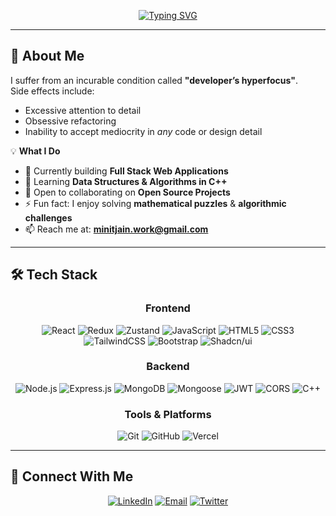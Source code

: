 <!-- Typing SVG Intro -->
<div align="center">
  
  [![Typing SVG](https://readme-typing-svg.herokuapp.com?font=Fira+Code&pause=1000&color=2E9FFF&center=true&vCenter=true&width=600&lines=Hi+There!+👋+I'm+Minit+Jain;MERN+Stack+Developer;Full+Stack+Web+Developer;Problem+Solver;Clean+Code+Advocate;Always+Learning+New+Things)](https://git.io/typing-svg)
  
</div>

---

## 🚀 About Me  
I suffer from an incurable condition called **"developer’s hyperfocus"**.  
Side effects include:  
- Excessive attention to detail  
- Obsessive refactoring  
- Inability to accept mediocrity in *any* code or design detail  

💡 **What I Do**  
- 🔭 Currently building **Full Stack Web Applications**  
- 🌱 Learning **Data Structures & Algorithms in C++**  
- 👯 Open to collaborating on **Open Source Projects**  
- ⚡ Fun fact: I enjoy solving **mathematical puzzles** & **algorithmic challenges**  
- 📫 Reach me at: **minitjain.work@gmail.com**

---

## 🛠 Tech Stack  

<div align="center">

### Frontend
![React](https://img.shields.io/badge/React-20232A?style=for-the-badge&logo=react&logoColor=61DAFB)
![Redux](https://img.shields.io/badge/Redux-764ABC?style=for-the-badge&logo=redux&logoColor=white)
![Zustand](https://img.shields.io/badge/Zustand-000000?style=for-the-badge&logo=zustand&logoColor=white)
![JavaScript](https://img.shields.io/badge/JavaScript-F7DF1E?style=for-the-badge&logo=javascript&logoColor=black)
![HTML5](https://img.shields.io/badge/HTML5-E34F26?style=for-the-badge&logo=html5&logoColor=white)
![CSS3](https://img.shields.io/badge/CSS3-1572B6?style=for-the-badge&logo=css3&logoColor=white)
![TailwindCSS](https://img.shields.io/badge/Tailwind_CSS-38B2AC?style=for-the-badge&logo=tailwind-css&logoColor=white)
![Bootstrap](https://img.shields.io/badge/Bootstrap-563D7C?style=for-the-badge&logo=bootstrap&logoColor=white)
![Shadcn/ui](https://img.shields.io/badge/shadcn%2Fui-000000?style=for-the-badge&logo=shadcnui&logoColor=white)

### Backend
![Node.js](https://img.shields.io/badge/Node.js-43853D?style=for-the-badge&logo=node.js&logoColor=white)
![Express.js](https://img.shields.io/badge/Express.js-404D59?style=for-the-badge&logo=express&logoColor=white)
![MongoDB](https://img.shields.io/badge/MongoDB-4EA94B?style=for-the-badge&logo=mongodb&logoColor=white)
![Mongoose](https://img.shields.io/badge/Mongoose-880000?style=for-the-badge&logo=mongoose&logoColor=white)
![JWT](https://img.shields.io/badge/JWT-black?style=for-the-badge&logo=JSON%20web%20tokens)
![CORS](https://img.shields.io/badge/CORS-FF6F00?style=for-the-badge&logo=cors&logoColor=white)
![C++](https://img.shields.io/badge/C%2B%2B-00599C?style=for-the-badge&logo=c%2B%2B&logoColor=white)

### Tools & Platforms 
![Git](https://img.shields.io/badge/Git-F05032?style=for-the-badge&logo=git&logoColor=white)
![GitHub](https://img.shields.io/badge/GitHub-100000?style=for-the-badge&logo=github&logoColor=white)
![Vercel](https://img.shields.io/badge/Vercel-000000?style=for-the-badge&logo=vercel&logoColor=white)


</div>

---

## 🤝 Connect With Me  

<div align="center">

[![LinkedIn](https://img.shields.io/badge/LinkedIn-0077B5?style=for-the-badge&logo=linkedin&logoColor=white)](https://www.linkedin.com/in/minitjain/)
[![Email](https://img.shields.io/badge/Gmail-D14836?style=for-the-badge&logo=gmail&logoColor=white)](mailto:minitjain.work@gmail.com)
[![Twitter](https://img.shields.io/badge/Twitter-1DA1F2?style=for-the-badge&logo=twitter&logoColor=white)](https://x.com/MinitJain28)

</div>
